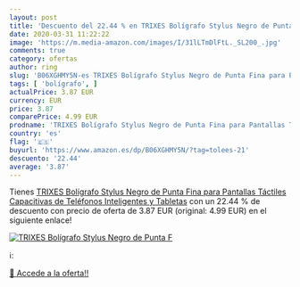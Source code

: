 ```yaml
---
layout: post
title: 'Descuento del 22.44 % en TRIXES Bolígrafo Stylus Negro de Punta F'
date: 2020-03-31 11:22:22
image: 'https://m.media-amazon.com/images/I/31lLTmDlFtL._SL200_.jpg'
comments: true
category: ofertas
author: ring
slug: 'B06XGHMY5N-es TRIXES Bolígrafo Stylus Negro de Punta Fina para Pantallas...'
tags: [ 'bolígrafo', ]
actualPrice: 3.87 EUR
currency: EUR
price: 3.87
comparePrice: 4.99 EUR
prodname: 'TRIXES Bolígrafo Stylus Negro de Punta Fina para Pantallas Táctiles Capacitivas de Teléfonos Inteligentes y Tabletas'
country: 'es'
flag: '🇪🇸'
buyurl: 'https://www.amazon.es/dp/B06XGHMY5N/?tag=tolees-21'
descuento: '22.44'
average: '3.87'
---
```


Tienes [TRIXES Bolígrafo Stylus Negro de Punta Fina para Pantallas Táctiles Capacitivas de Teléfonos Inteligentes y Tabletas](https://www.amazon.es/dp/B06XGHMY5N/?tag=tolees-21) con un 22.44 % de descuento con precio de oferta de 3.87 EUR (original: 4.99 EUR) en el siguiente enlace!

[![TRIXES Bolígrafo Stylus Negro de Punta F](https://m.media-amazon.com/images/I/31lLTmDlFtL._SL200_.jpg)](https://www.amazon.es/dp/B06XGHMY5N/?tag=tolees-21)

ℹ️:


[🛒 Accede a la oferta!!](https://www.amazon.es/dp/B06XGHMY5N/?tag=tolees-21)
